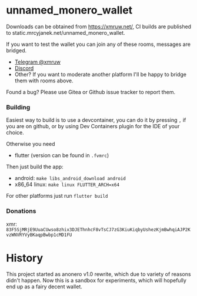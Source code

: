 # unnamed_monero_wallet

Downloads can be obtained from https://xmruw.net/, CI builds are published to static.mrcyjanek.net/unnamed_monero_wallet.

If you want to test the wallet you can join any of these rooms, messages are bridged.

- [Telegram @xmruw](https://t.me/xmruw)
- [Discord](https://discord.gg/YdM5yTVqed)
- Other? If you want to moderate another platform I'll be happy to bridge them with rooms above.

Found a bug? Please use Gitea or Github issue tracker to report them.

### Building

Easiest way to build is to use a devcontainer, you can do it by pressing `,` if you are on github, or by using Dev Containers plugin for the IDE of your choice.

Otherwise you need

- flutter (version can be found in `.fvmrc`)

Then just build the app:

- android: `make libs_android_download android`
- x86_64 linux: `make linux FLUTTER_ARCH=x64`

For other platforms just run `flutter build`

### Donations

xmr: `83F5SjMRjE9UuaCUwso8zhix3DJEThnhcF8vTsCJ7zG3KiuKiqbyUshezKjmBwhqiAJP2KvzWNVRYVyBKaqpBwbp1cMD1FU`

# History

This project started as anonero v1.0 rewrite, which due to variety of reasons didn't happen. Now this is a sandbox for experiments, which will hopefully end up as a fairy decent wallet.
